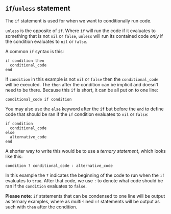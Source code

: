 ## `if`/`unless` statement


The `if` statement is used for when we want to conditionally run code. 

`unless` is the opposite of `if`. Where `if` will run the code if it evaluates to something that is not `nil` or `false`, `unless` will run its contained code _only_ if the condition evaluates to `nil` or `false`.

A common `if` syntax is this:

    if condition then
      conditional_code
    end

If `condition` in this example is not `nil` or `false` then the `conditional_code` will be executed. The `then` after the condition can be implicit and doesn't need to be there. Because this `if` is short, it can be all put on to one line:

    conditional_code if condition
    
You may also use the `else` keyword after the `if` but before the `end` to define code that should be ran if the `if` condition evaluates to `nil` or `false`:

    if condition
      conditional_code
    else
      alternative_code
    end

A shorter way to write this would be to use a _ternary statement_, which looks like this: 

    condition ? conditional_code : alternative_code
    
In this example the `?` indicates the beginning of the code to run when the `if` evaluates to `true`. After that code, we use `:` to denote what code should be ran if the `condition` evaluates to `false`.


**Please note**: `if` statements that can be condensed to one line will be output as ternary examples, where as multi-lined `if` statements will be output as such with `then` after the condition.

